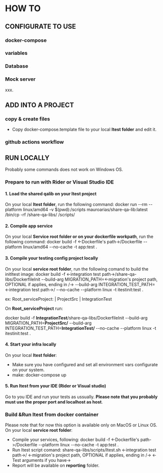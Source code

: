 # HOW TO

## CONFIGURATE TO USE

### docker-compose

### variables

### Database

### Mock server

xxx.

## ADD INTO A PROJECT

### copy & create files

- Copy docker-compose.template file to your local **Itest folder** and edit it.

### github actions workflow

## RUN LOCALLY

Probably some commands does not work on Windows OS.

### Prepare to run with Rider or Visual Studio IDE

#### 1. Load the shared qalib on your Itest project

On your local **Itest folder**, run the following command:
  docker run --rm --platform linux/amd64 -v $(pwd):/scripts mauroarias/share-qa-lib:latest /bin/cp -rf /share-qa-libs/ /scripts/

#### 2. Compile app service

On your local **Service root folder or on your dockerfile workpath**, run the following command:
  docker build -f <-Dockerfile's path->/Dockerfile --platform linux/amd64 --no-cache -t app:test .

#### 3. Compile your testing config project locally

On your local **service root folder**, run the following comand to build the initItest image:
  docker build -f <-integration test path->/share-qa-libs/DockerfileInit --build-arg MIGRATION_PATH=<-migration's project path, OPTIONAL if applies, ending in /-> --build-arg INTEGRATION_TEST_PATH=<-integration test path->/ --no-cache --platform linux -t itestinit:test .

ex:
Root_serviceProject:
    | ProjectSrc
    | IntegrationTest

On **Root_serviceProject** run:

docker build -f **IntegrationTest**/share-qa-libs/DockerfileInit --build-arg MIGRATION_PATH=**ProjectSrc/** --build-arg INTEGRATION_TEST_PATH=**IntegrationTest/** --no-cache --platform linux -t itestinit:test .

#### 4. Start your infra locally

On your local **Itest folder**:

- Make sure you have configured and set all environment vars configurate on your system.
- make:
    docker-compose up

#### 5. Run Itest from your IDE (Rider or Visual studio)

Go to you IDE and run your tests as ussually. **Please note that you probably must use the proper port and localhost as host**.

### Build &Run Itest from docker container

Please note that for now this option is available only on MacOS or Linux OS.
On your local **service root folder**:

- Compile your services, following:
  docker build -f <-Dockerfile's path->/Dockerfile --platform linux --no-cache -t app:test .
- Run Itest script comand:
  share-qa-libs/scripts/Itest.sh <-integration test path->/ <-migration's project path, OPTIONAL if applies, ending in /-> <-Test arguments if you have->
- Report will be available on **reporting** folder.
